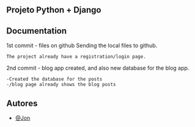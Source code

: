 ## Projeto Python + Django





## Documentation

1st commit - files on github
Sending the local files to github.

    The project already have a registration/login page.

2nd commit - blog app created, and also new database for the blog app.

    -Created the database for the posts
    -/blog page already shows the blog posts





    







## Autores

- [@Jon](https://www.github.com/jon1nline)

